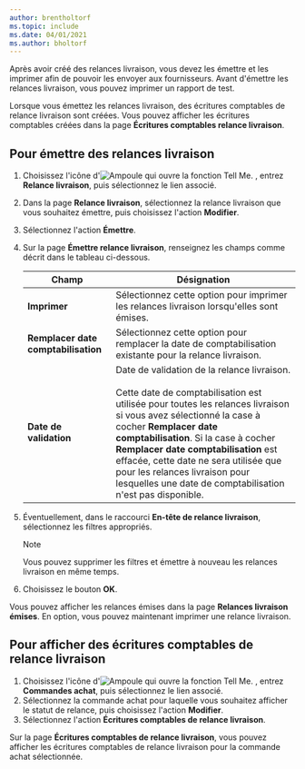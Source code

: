 ```yaml
---
author: brentholtorf
ms.topic: include
ms.date: 04/01/2021
ms.author: bholtorf
---
```

Après avoir créé des relances livraison, vous devez les émettre et les imprimer afin de pouvoir les envoyer aux fournisseurs. Avant d'émettre les relances livraison, vous pouvez imprimer un rapport de test.  

Lorsque vous émettez les relances livraison, des écritures comptables de relance livraison sont créées. Vous pouvez afficher les écritures comptables créées dans la page **Écritures comptables relance livraison**.  

## <a name="to-issue-delivery-reminders"></a>Pour émettre des relances livraison

1. Choisissez l'icône d'![Ampoule qui ouvre la fonction Tell Me.](../../../media/ui-search/search_small.png "Dites-moi ce que vous voulez faire") , entrez **Relance livraison**, puis sélectionnez le lien associé.  
2. Dans la page **Relance livraison**, sélectionnez la relance livraison que vous souhaitez émettre, puis choisissez l'action **Modifier**.  
3. Sélectionnez l'action **Émettre**.  
4. Sur la page **Émettre relance livraison**, renseignez les champs comme décrit dans le tableau ci-dessous.  

    |Champ|Désignation|  
    |---------------------------------|---------------------------------------|  
    |**Imprimer**|Sélectionnez cette option pour imprimer les relances livraison lorsqu'elles sont émises.|  
    |**Remplacer date comptabilisation**|Sélectionnez cette option pour remplacer la date de comptabilisation existante pour la relance livraison.|  
    |**Date de validation**|Date de validation de la relance livraison.<br /><br /> Cette date de comptabilisation est utilisée pour toutes les relances livraison si vous avez sélectionné la case à cocher **Remplacer date comptabilisation**. Si la case à cocher **Remplacer date comptabilisation** est effacée, cette date ne sera utilisée que pour les relances livraison pour lesquelles une date de comptabilisation n'est pas disponible.|  

5. Éventuellement, dans le raccourci **En-tête de relance livraison**, sélectionnez les filtres appropriés.  

    > [!NOTE]  
    >  Vous pouvez supprimer les filtres et émettre à nouveau les relances livraison en même temps.  

6. Choisissez le bouton **OK**.  

Vous pouvez afficher les relances émises dans la page **Relances livraison émises**. En option, vous pouvez maintenant imprimer une relance livraison.  

## <a name="to-view-delivery-reminder-ledger-entries"></a>Pour afficher des écritures comptables de relance livraison

1. Choisissez l'icône d'![Ampoule qui ouvre la fonction Tell Me.](../../../media/ui-search/search_small.png "Dites-moi ce que vous voulez faire") , entrez **Commandes achat**, puis sélectionnez le lien associé.  
2. Sélectionnez la commande achat pour laquelle vous souhaitez afficher le statut de relance, puis choisissez l'action **Modifier**.  
3. Sélectionnez l'action **Écritures comptables de relance livraison**.  

Sur la page **Écritures comptables de relance livraison**, vous pouvez afficher les écritures comptables de relance livraison pour la commande achat sélectionnée.  
